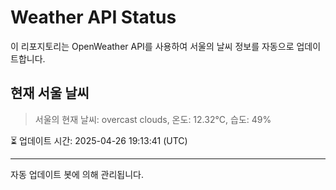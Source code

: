 
# Weather API Status

이 리포지토리는 OpenWeather API를 사용하여 서울의 날씨 정보를 자동으로 업데이트합니다.

## 현재 서울 날씨
> 서울의 현재 날씨: overcast clouds, 온도: 12.32°C, 습도: 49%

⏳ 업데이트 시간: 2025-04-26 19:13:41 (UTC)

---
자동 업데이트 봇에 의해 관리됩니다.
